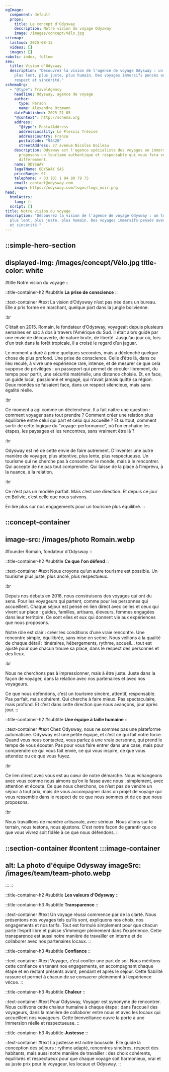 ```yaml
---
ogImage:
  component: default
  props:
    title: Le concept d'Odysway
    description: Notre vision du voyage Odysway
    image: /images/concept/Vélo.jpg
sitemap:
  lastmod: 2025-08-13
  videos: []
  images: []
robots: index, follow
seo:
  title: Vision d'Odysway
  description: "Découvrez la vision de l'agence de voyage Odysway : un tourisme
    plus lent, plus juste, plus humain. Des voyages immersifs pensés avec
    respect et sincérité."
schemaOrg:
  - "@type": TravelAgency
    headline: Odysway, agence de voyage
    author:
      type: Person
      name: Alexandre Ottmann
    datePublished: 2025-21-05
    "@context": http://schema.org
    address:
      "@type": PostalAddress
      addressLocality: Le Plessis Trévise
      addressCountry: France
      postalCode: "94420"
      streetAddress: 27 avenue Nicolas Boileau
    description: Odysway est l'agence spécialiste des voyages en immersion. Nous
      proposons un tourisme authentique et responsable qui vous fera voyager
      différemment.
    name: ODYSWAY
    legalName: ODYSWAY SAS
    priceRange: €€
    telephone: + 33 (0) 1 84 80 79 75
    email: contact@odysway.com
    image: https://odysway.com/logos/logo_noir.png
head:
  htmlAttrs:
    lang: fr
  script: []
title: Notre vision du voyage
description: "Découvrez la vision de l'agence de voyage Odysway : un tourisme
  plus lent, plus juste, plus humain. Des voyages immersifs pensés avec respect
  et sincérité."
---
```


::simple-hero-section
---
displayed-img: /images/concept/Vélo.jpg
title-color: white
---
#title
Notre vision du voyage
::

::title-container-h2
#subtitle
**La prise de conscience**
::

::text-container
#text
La vision d’Odysway n’est pas née dans un bureau. Elle a pris forme en marchant, quelque part dans la jungle bolivienne.

:br

C’était en 2015. Romain, le fondateur d’Odysway, voyageait depuis plusieurs semaines en sac à dos à travers l’Amérique du Sud. Il était alors guidé par une envie de découverte, de nature brute, de liberté. Jusqu’au jour où, lors d’un trek dans la forêt tropicale, il a croisé le regard d’un jaguar.

Le moment a duré à peine quelques secondes, mais a déclenché quelque chose de plus profond. Une prise de conscience. Celle d’être là, dans ce lieu reculé, à vivre une expérience rare, intense, et de mesurer ce que cela suppose de privilèges : un passeport qui permet de circuler librement, du temps pour partir, une sécurité matérielle, une distance choisie. Et, en face, un guide local, passionné et engagé, qui n’avait jamais quitté sa région. Deux mondes se faisaient face, dans un respect silencieux, mais sans égalité réelle.

:br

Ce moment a agi comme un déclencheur. Il a fait naître une question : comment voyager sans tout prendre ? Comment créer une relation plus équilibrée entre celui qui part et celui qui accueille ? Et surtout, comment sortir de cette logique du “voyage-performance”, où l’on enchaîne les étapes, les paysages et les rencontres, sans vraiment être là ?

:br

Odysway est né de cette envie de faire autrement. D’inventer une autre manière de voyager, plus attentive, plus lente, plus respectueuse. Un tourisme qui ne cherche pas à consommer le monde, mais à le rencontrer. Qui accepte de ne pas tout comprendre. Qui laisse de la place à l’imprévu, à la nuance, à la relation.

:br

Ce n’est pas un modèle parfait. Mais c’est une direction. Et depuis ce jour en Bolivie, c’est celle que nous suivons.

En lire plus sur nos engagements pour un tourisme plus équilibré.
::

::concept-container
---
image-src: /images/photo Romain.webp
---
#founder
Romain, fondateur d'Odysway
::

::title-container-h2
#subtitle
**Ce que l'on défend**
::

::text-container
#text
Nous croyons qu’un autre tourisme est possible. Un tourisme plus juste, plus ancré, plus respectueux.

:br

Depuis nos débuts en 2018, nous construisons des voyages qui ont du sens. Pour les voyageurs qui partent, comme pour les personnes qui accueillent. Chaque séjour est pensé en lien direct avec celles et ceux qui vivent sur place : guides, familles, artisans, éleveurs, femmes engagées dans leur territoire. Ce sont elles et eux qui donnent vie aux expériences que nous proposons.

Notre rôle est clair : créer les conditions d’une vraie rencontre. Une rencontre simple, équilibrée, sans mise en scène. Nous veillons à la qualité de chaque détail : itinéraires, hébergements, rythme, accueil… tout est ajusté pour que chacun trouve sa place, dans le respect des personnes et des lieux.

:br

Nous ne cherchons pas à impressionner, mais à être juste. Juste dans la façon de voyager, dans la relation avec nos partenaires et avec nos voyageurs.

Ce que nous défendons, c’est un tourisme sincère, attentif, responsable. Pas parfait, mais cohérent. Qui cherche à faire mieux. Pas spectaculaire, mais profond. Et c’est dans cette direction que nous avançons, jour après jour.
::

::title-container-h2
#subtitle
**Une équipe à taille humaine**
::

::text-container
#text
Chez Odysway, nous ne sommes pas une plateforme automatisée. Odysway est une petite équipe, et c’est ce qui fait notre force. Quand vous nous contactez, vous parlez à une vraie personne, qui prend le temps de vous écouter. Pas pour vous faire entrer dans une case, mais pour comprendre ce qui vous fait envie, ce qui vous inspire, ce que vous attendez ou ce que vous fuyez.

:br

Ce lien direct avec vous est au cœur de notre démarche. Nous échangeons avec vous comme nous aimons qu’on le fasse avec nous : simplement, avec attention et écoute. Ce que nous cherchons, ce n’est pas de vendre un séjour à tout prix, mais de vous accompagner dans un projet de voyage qui vous ressemble dans le respect de ce que nous sommes et de ce que nous proposons.

:br

Nous travaillons de manière artisanale, avec sérieux. Nous allons sur le terrain, nous testons, nous ajustons. C’est notre façon de garantir que ce que vous vivrez soit fidèle à ce que nous défendons.
::

::section-container
#content
  :::image-container
  ---
  alt: La photo d'équipe Odysway
  imageSrc: /images/team/team-photo.webp
  ---
  :::
::

::title-container-h2
#subtitle
**Les valeurs d'Odysway**
::

::title-container-h3
#subtitle
**Transparence**
::

::text-container
#text
Un voyage réussi commence par de la clarté. Nous présentons nos voyages tels qu’ils sont, expliquons nos choix, nos engagements et nos tarifs. Tout est formulé simplement pour que chacun parte l’esprit libre et puisse s’immerger pleinement dans l’expérience. Cette transparence est aussi notre manière de travailler en interne et de collaborer avec nos partenaires locaux.
::

::title-container-h3
#subtitle
**Confiance**
::

::text-container
#text
Voyager, c’est confier une part de soi. Nous méritons cette confiance en tenant nos engagements, en accompagnant chaque étape et en restant présents avant, pendant et après le séjour. Cette fiabilité rassure et permet à chacun de se consacrer pleinement à l’expérience vécue.
::

::title-container-h3
#subtitle
**Chaleur**
::

::text-container
#text
Pour Odysway, Voyager est synonyme de rencontrer. Nous cultivons cette chaleur humaine à chaque étape : dans l’accueil des voyageurs, dans la manière de collaborer entre nous et avec les locaux qui accueillent nos voyageurs. Cette bienveillance ouvre la porte à une immersion réelle et respectueuse.
::

::title-container-h3
#subtitle
**Justesse**
::

::text-container
#text
La justesse est notre boussole. Elle guide la conception des séjours : rythme adapté, rencontres sincères, respect des habitants, mais aussi notre manière de travailler : des choix cohérents, équilibrés et respectueux pour que chaque voyage soit harmonieux, vrai et au juste prix pour le voyageur, les locaux et Odysway.
::
